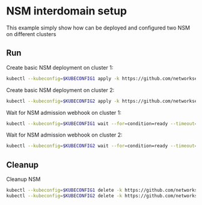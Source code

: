 # NSM interdomain setup


This example simply show how can be deployed and configured two NSM on different clusters

## Run

Create basic NSM deployment on cluster 1:

```bash
kubectl --kubeconfig=$KUBECONFIG1 apply -k https://github.com/networkservicemesh/deployments-k8s/examples/interdomain/nsm/cluster1?ref=2f897e7c1a9105990e9a858d6ed5de14fa52d28e
```

Create basic NSM deployment on cluster 2:

```bash
kubectl --kubeconfig=$KUBECONFIG2 apply -k https://github.com/networkservicemesh/deployments-k8s/examples/interdomain/nsm/cluster2?ref=2f897e7c1a9105990e9a858d6ed5de14fa52d28e
```

Wait for NSM admission webhook on cluster 1:

```bash
kubectl --kubeconfig=$KUBECONFIG1 wait --for=condition=ready --timeout=1m pod -n nsm-system -l app=admission-webhook-k8s
```

Wait for NSM admission webhook on cluster 2:

```bash
kubectl --kubeconfig=$KUBECONFIG2 wait --for=condition=ready --timeout=1m pod -n nsm-system -l app=admission-webhook-k8s
```

## Cleanup

Cleanup NSM
```bash
kubectl --kubeconfig=$KUBECONFIG1 delete -k https://github.com/networkservicemesh/deployments-k8s/examples/interdomain/nsm/cluster1?ref=2f897e7c1a9105990e9a858d6ed5de14fa52d28e
kubectl --kubeconfig=$KUBECONFIG2 delete -k https://github.com/networkservicemesh/deployments-k8s/examples/interdomain/nsm/cluster2?ref=2f897e7c1a9105990e9a858d6ed5de14fa52d28e
```
